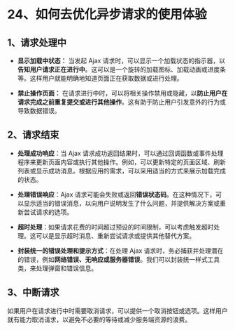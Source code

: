 # 24、如何去优化异步请求的使用体验

## 1、请求处理中

- **显示加载中状态：** 当发起 Ajax 请求时，可以显示一个加载状态的指示器，以**告知用户请求正在进行中**。这可以是一个旋转的加载图标、加载动画或进度条等。这样用户就能明确地知道页面正在获取数据或进行处理。

- **禁止操作页面：** 在请求进行中时，可以将相关操作禁用或隐藏，以**防止用户在请求完成之前重复提交或进行其他操作**。这有助于防止用户引发意外的行为或导致数据错误。

## 2、请求结束

- **处理成功响应**：当 Ajax 请求成功返回结果时，可以通过回调函数或事件处理程序来更新页面内容或执行其他操作。例如，可以更新特定的页面区域、刷新列表或显示成功消息。根据应用的需求，可以采用适当的方式来展示加载完成的状态。

- **处理错误响应**：Ajax 请求可能会失败或返回**错误状态码**。在这种情况下，可以显示适当的错误消息，以向用户说明发生了什么问题，并提供解决方案或重新尝试请求的选项。
- **超时处理**：如果请求花费的时间超过预设的时间限制，可以考虑触发超时处理。这可以是显示超时消息、重新尝试请求或提供其他替代方案。
- **封装统一的错误处理和提示方式**：在处理 Ajax 请求时，务必捕获并处理潜在的错误，例如**网络错误、无响应或服务器错误**。我们可以封装统一样式工具类，来处理弹窗和错误信息。

## 3、中断请求

如果用户在请求进行中时需要取消请求，可以提供一个取消按钮或选项。这样用户就有能力取消请求，以避免不必要的等待或减少服务端资源的浪费。
